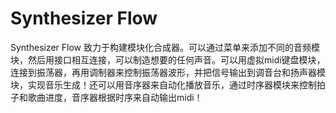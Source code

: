 # Synthesizer Flow

Synthesizer Flow 致力于构建模块化合成器。可以通过菜单来添加不同的音频模块，然后用接口相互连接，可以制造想要的任何声音。可以用虚拟midi键盘模块，连接到振荡器，再用调制器来控制振荡器波形，并把信号输出到调音台和扬声器模块，实现音乐生成！还可以用音序器来自动化播放音乐，通过时序器模块来控制拍子和歌曲进度，音序器根据时序来自动输出midi！

